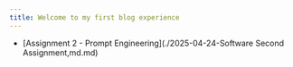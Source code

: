```yaml
---
title: Welcome to my first blog experience
---
```

- [Assignment 2 - Prompt Engineering](./2025-04-24-Software Second Assignment,md.md)
